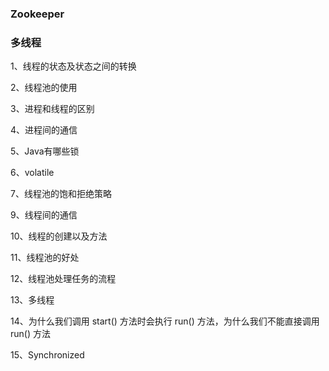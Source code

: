 ### Zookeeper



### 多线程

1、线程的状态及状态之间的转换 

2、线程池的使用 

3、进程和线程的区别 

4、进程间的通信 

5、Java有哪些锁 

6、volatile 

7、线程池的饱和拒绝策略 

9、线程间的通信 

10、线程的创建以及方法 

11、线程池的好处 

12、线程池处理任务的流程 

13、多线程 

14、为什么我们调用 start() 方法时会执行 run() 方法，为什么我们不能直接调用 run() 方法 

15、Synchronized 